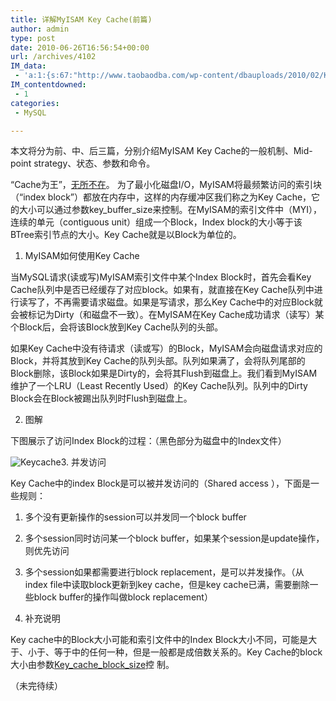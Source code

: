 ```yaml
---
title: 详解MyISAM Key Cache(前篇)
author: admin
type: post
date: 2010-06-26T16:56:54+00:00
url: /archives/4102
IM_data:
 - 'a:1:{s:67:"http://www.taobaodba.com/wp-content/dbauploads/2010/02/Keycache.png";s:68:"http://blog.haohtml.com/wp-content/uploads/2011/04/25cf_Keycache.png";}'
IM_contentdowned:
 - 1
categories:
 - MySQL

---
```

本文将分为前、中、后三篇，分别介绍MyISAM Key Cache的一般机制、Mid-point strategy、状态、参数和命令。

“Cache为王”，[无所不在][1]。 为了最小化磁盘I/O，MyISAM将最频繁访问的索引块（“index block”）都放在内存中，这样的内存缓冲区我们称之为Key Cache，它的大小可以通过参数key\_buffer\_size来控制。在MyISAM的索引文件中（MYI），连续的单元（contiguous unit）组成一个Block，Index block的大小等于该BTree索引节点的大小。Key Cache就是以Block为单位的。

1. MyISAM如何使用Key Cache

当MySQL请求(读或写)MyISAM索引文件中某个Index Block时，首先会看Key Cache队列中是否已经缓存了对应block。如果有，就直接在Key Cache队列中进行读写了，不再需要请求磁盘。如果是写请求，那么Key Cache中的对应Block就会被标记为Dirty（和磁盘不一致）。在MyISAM在Key Cache成功请求（读写）某个Block后，会将该Block放到Key Cache队列的头部。

如果Key Cache中没有待请求（读或写）的Block，MyISAM会向磁盘请求对应的Block，并将其放到Key Cache的队列头部。队列如果满了，会将队列尾部的Block删除，该Block如果是Dirty的，会将其Flush到磁盘上。我们看到MyISAM 维护了一个LRU（Least Recently Used）的Key Cache队列。队列中的Dirty Block会在Block被踢出队列时Flush到磁盘上。

2. 图解

下图展示了访问Index Block的过程：（黑色部分为磁盘中的Index文件）

![Keycache](http://www.taobaodba.com/wp-content/dbauploads/2010/02/Keycache.png)3. 并发访问

Key Cache中的index Block是可以被并发访问的（Shared access ），下面是一些规则：

 1. 多个没有更新操作的session可以并发同一个block buffer
 2. 多个session同时访问某一个block buffer，如果某个session是update操作，则优先访问
 3. 多个session如果都需要进行block replacement，是可以并发操作。（从index file中读取block更新到key cache，但是key cache已满，需要删除一些block buffer的操作叫做block replacement）

4. 补充说明

Key cache中的Block大小可能和索引文件中的Index Block大小不同，可能是大于、小于、等于中的任何一种，但是一般都是成倍数关系的。Key Cache的block大小由参数[Key\_cache\_block_size][2]控 制。

（未完待续）

 [1]: http://www.orczhou.com/index.php/2009/08/query-cache-1/
 [2]: http://dev.mysql.com/doc/refman/5.0/en/server-system-variables.html#sysvar_key_cache_block_size